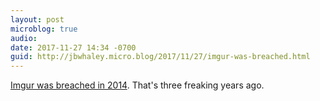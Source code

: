 ```yaml
---
layout: post
microblog: true
audio: 
date: 2017-11-27 14:34 -0700
guid: http://jbwhaley.micro.blog/2017/11/27/imgur-was-breached.html
---
```

[Imgur was breached in 2014](https://techcrunch.com/2017/11/27/imgur-says-1-7m-emails-and-passwords-were-breached-in-2014-hack/). That's three freaking years ago.
